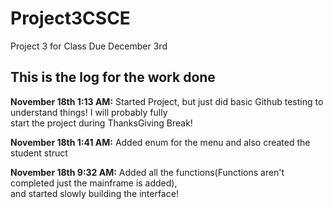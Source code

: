 # Project3CSCE
Project 3 for Class
Due December 3rd
## This is the log for the work done

**November 18th 1:13 AM:**
Started Project, but just did basic Github testing to understand things! I will probably fully  
start the project during ThanksGiving Break!  
  
**November 18th 1:41 AM:**
Added enum for the menu and also created the student struct  
  
  **November 18th 9:32 AM:**
  Added all the functions(Functions aren't completed just the mainframe is added),  
   and started slowly building the interface!




